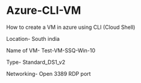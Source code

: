 # Azure-CLI-VM
How to create a VM in azure using CLI (Cloud Shell)

Location- South india

Name of VM- Test-VM-SSQ-Win-10

Type- Standard_DS1_v2

Networking- Open 3389 RDP port
